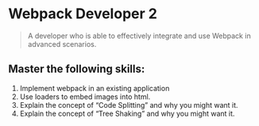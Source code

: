 # Webpack Developer 2

> A developer who is able to effectively integrate and use Webpack in advanced scenarios.

## Master the following skills:

1. Implement webpack in an existing application
2. Use loaders to embed images into html.
3. Explain the concept of “Code Splitting” and why you might want it.
4. Explain the concept of “Tree Shaking” and why you might want it.
